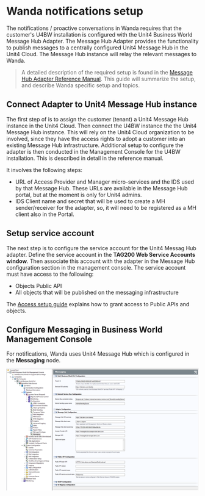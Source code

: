 
# Wanda notifications setup

The notifications / proactive conversations in Wanda requires that the customer's U4BW installation is configured with the Unit4 Business World Message Hub Adapter. 
The Message Hub Adapter provides the functionality to publish messages to a centrally configured Unit4 Message Hub in the Unit4 Cloud. The Message Hub instance will relay the relevant messages to Wanda.

> A detailed description of the required setup is found in the [Message Hub Adapter Reference Manual](http://unit4rd/ProductDocumentation/ABWDocsMain/RefMan_MessageHub_Spring2017.pdf). This guide will summarize the setup, and describe Wanda specific setup and topics.

## Connect Adapter to Unit4 Message Hub instance
The first step of is to assign the customer (tenant) a Unit4 Message Hub instance in the Unit4 Cloud. Then connect the U4BW instance the the Unit4 Message Hub instance.
This will rely on the Unit4 Cloud organization to be involved, since they have the access rights to adopt a customer into an existing Message Hub infrastructure.
Additional setup to configure the adapter is then conducted in the Management Console for the U4BW installation.
This is described in detail in the reference manual.

It involves the following steps:
- URL of Access Provider and Manager micro-services and the IDS used by that Message Hub. These URLs are available in the Message Hub portal, but at the moment is only for Unit4 admins.
- IDS Client name and secret that will be used to create a MH sender/receiver for the adapter, so, it will need to be registered as a MH client also in the Portal. 

## Setup service account
The next step is to configure the service account for the Unit4 Messag Hub adapter. Define the service account in the **TAG200 Web Service Accounts window**. 
Then associate this account with the adapter in the Message Hub configuration section in the management console.
The service account must have access to the following:

- Objects Public API
- All objects that will be published on the messaging infrastructure

The [Access setup guide](access.md) explains how to grant access to Public APIs and objects.

## Configure Messaging in Business World Management Console
For notifications, Wanda uses Unit4 Message Hub which is configured in the **Messaging** node.

![](images/messaging_setup_amc.png) 

